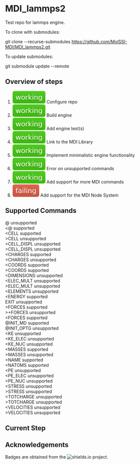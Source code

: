 # MDI_lammps2

Test repo for lammps engine.

To clone with submodules:

git clone --recurse-submodules https://github.com/MolSSI-MDI/MDI_lammps2.git

To update submodules:

git submodule update --remote

## Overview of steps

[comment]: <> (Badges are downloaded from shields.io, i.e.:)
[comment]: <> (curl https://img.shields.io/badge/-working-success --output .travis/badges/-working-success.svg)

1. ![step1](.travis/dynamic_badges/step_config.svg) Configure repo
2. ![step2](.travis/dynamic_badges/step_engine_build.svg) Build engine
3. ![step3](.travis/dynamic_badges/step_engine_test.svg) Add engine test(s)
4. ![step4](.travis/dynamic_badges/step_mdi_link.svg) Link to the MDI Library
5. ![step5](.travis/dynamic_badges/step_min_engine.svg) Implement minimalistic engine functionality
6. ![step6](.travis/dynamic_badges/step_unsupported.svg) Error on unsupported commands
7. ![step7](.travis/dynamic_badges/step_mdi_commands.svg) Add support for more MDI commands
8. ![step8](.travis/dynamic_badges/step_mdi_nodes.svg) Add support for the MDI Node System

[travis]: <> ( supported_commands )
## Supported Commands

@ unsupported  
&lt;@ supported  
&lt;CELL supported  
&gt;CELL unsupported  
&lt;CELL_DISPL unsupported  
&gt;CELL_DISPL unsupported  
&lt;CHARGES supported  
&gt;CHARGES unsupported  
&lt;COORDS supported  
&gt;COORDS supported  
&lt;DIMENSIONS unsupported  
&lt;ELEC_MULT unsupported  
&gt;ELEC_MULT unsupported  
&lt;ELEMENTS unsupported  
&lt;ENERGY supported  
EXIT unsupported  
&gt;FORCES supported  
&gt;+FORCES unsupported  
&lt;FORCES supported  
@INIT_MD supported  
@INIT_OPTG unsupported  
&lt;KE unsupported  
&lt;KE_ELEC unsupported  
&lt;KE_NUC unsupported  
&lt;MASSES supported  
&gt;MASSES unsupported  
&lt;NAME supported  
&lt;NATOMS supported  
&lt;PE unsupported  
&lt;PE_ELEC unsupported  
&lt;PE_NUC unsupported  
&lt;STRESS unsupported  
&gt;STRESS unsupported  
&lt;TOTCHARGE unsupported  
&gt;TOTCHARGE unsupported  
&lt;VELOCITIES unsupported  
&gt;VELOCITIES unsupported  

## Current Step

## Acknowledgements

Badges are obtained from the ![shields.io](https://shields.io/) project.